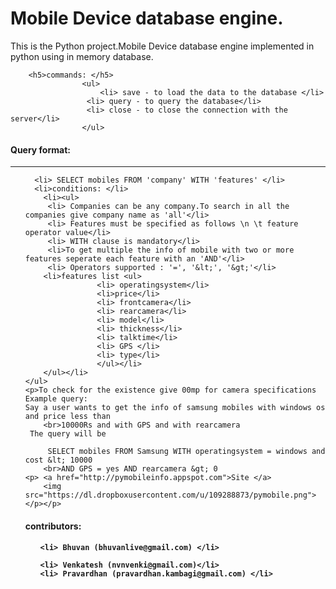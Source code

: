 <h1>Mobile Device database engine.</h1>
<p>
This is the Python project.Mobile Device database engine implemented in python using in memory database. 
<p>
	
		<h5>commands: </h5>
					<ul>
						<li> save - to load the data to the database </li>
					 <li> query - to query the database</li>
					 <li> close - to close the connection with the server</li>
					</ul>
 <h4> Query format: </h4>
  	<hr />
  	<ul>
  	
	  <li> SELECT mobiles FROM 'company' WITH 'features' </li>
	  <li>conditions: </li>
	  	<li><ul>
	     <li> Companies can be any company.To search in all the companies give company name as 'all'</li>
	     <li> Features must be specified as follows \n \t feature operator value</li>
	     <li> WITH clause is mandatory</li>
	     <li>To get multiple the info of mobile with two or more features seperate each feature with an 'AND'</li>
	     <li> Operators supported : '=', '&lt;', '&gt;'</li>
	    <li>features list <ul>
					<li> operatingsystem</li>
					<li>price</li>
					<li> frontcamera</li>
					<li> rearcamera</li>
					<li> model</li>
					<li> thickness</li>
					<li> talktime</li>
					<li> GPS </li>
					<li> type</li>
					</ul></li>
		</ul></li>			
	</ul>
	<p>To check for the existence give 00mp for camera specifications
	Example query:
	Say a user wants to get the info of samsung mobiles with windows os and price less than 
		<br>10000Rs and with GPS and with rearcamera
	 The query will be
		
		 SELECT mobiles FROM Samsung WITH operatingsystem = windows and cost &lt; 10000
		<br>AND GPS = yes AND rearcamera &gt; 0 
	<p> <a href="http://pymobileinfo.appspot.com">Site </a>
		<img src="https://dl.dropboxusercontent.com/u/109288873/pymobile.png"></p></p>
</p>		

</p>
<p>
<h4> contributors: <h4>
  <ul>
    
    <li> Bhuvan (bhuvanlive@gmail.com) </li>
    
    <li> Venkatesh (nvnvenki@gmail.com)</li>
    <li> Pravardhan (pravardhan.kambagi@gmail.com) </li>
  </ul>
</p>
